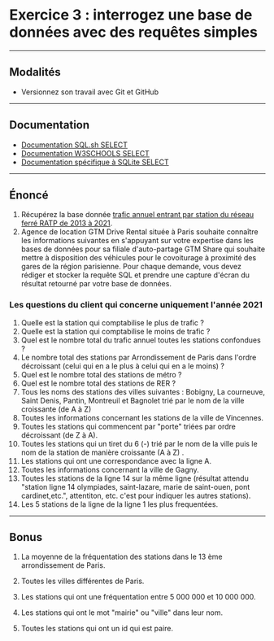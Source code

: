 # Exercice 3 : interrogez une base de données avec des requêtes simples

---

## Modalités

- Versionnez son travail avec Git et GitHub

---

## Documentation

- [Documentation SQL.sh SELECT](https://sql.sh/cours/select)
- [Documentation W3SCHOOLS SELECT](https://www.w3schools.com/sql/sql_select.asp)
- [Documentation spécifique à SQLite SELECT](https://www.sqlite.org/lang_select.html)

---

## Énoncé

1. Récupérez la base donnée [trafic annuel entrant par station du réseau ferré RATP de 2013 à 2021](../databases/ratp/ratp.sqlite).
2. Agence de location GTM Drive Rental située à Paris souhaite connaître les informations suivantes en s'appuyant sur votre expertise dans les bases de données pour sa filiale d'auto-partage GTM Share  qui souhaite mettre à disposition des véhicules pour le covoiturage à proximité des gares de la région parisienne.
Pour chaque demande, vous devez rédiger et stocker la requête SQL et prendre une capture d'écran du résultat retourné par votre base de données.

### Les questions du client qui concerne uniquement l'année 2021

1. Quelle est la station qui comptabilise le plus de trafic ?
2. Quelle est la station qui comptabilise le moins de trafic ?
3. Quel est le nombre total du trafic annuel toutes les stations confondues ?
4. Le nombre total des stations par Arrondissement de Paris dans l'ordre décroissant (celui qui en a le plus à celui qui en a le moins) ?
5. Quel est le nombre total des stations de métro ?
6. Quel est le nombre total des stations de RER ?
7. Tous les noms des stations des villes suivantes :  Bobigny, La courneuve, Saint Denis, Pantin, Montreuil et Bagnolet trié par le nom de la ville croissante (de A à Z)
8. Toutes les informations concernant les stations de la ville de Vincennes.
9. Toutes les stations qui commencent par "porte" triées par ordre décroissant (de Z à A).
10. Toutes les stations qui un tiret du 6 (-) trié par le nom de la ville puis le nom de la station de manière croissante (A à Z) .
11. Les stations qui ont une correspondance avec la ligne A.
12. Toutes les informations concernant la ville de Gagny.
13. Toutes les stations de la ligne 14 sur la même ligne (résultat attendu "station ligne 14 olympiades, saint-lazare, marie de saint-ouen, pont cardinet,etc.", attentiton, etc. c'est pour indiquer les autres stations).
14. Les 5 stations de la ligne de la ligne 1 les plus frequentées.

---

## Bonus

1. La moyenne de la fréquentation des stations  dans le 13 ème arrondissement de Paris.

2. Toutes les villes différentes de Paris.

3. Les stations qui ont une fréquentation entre 5 000 000 et 10 000 000.

4. Les stations qui ont le mot "mairie" ou "ville" dans leur nom.

5. Toutes les stations qui ont un id qui est paire.